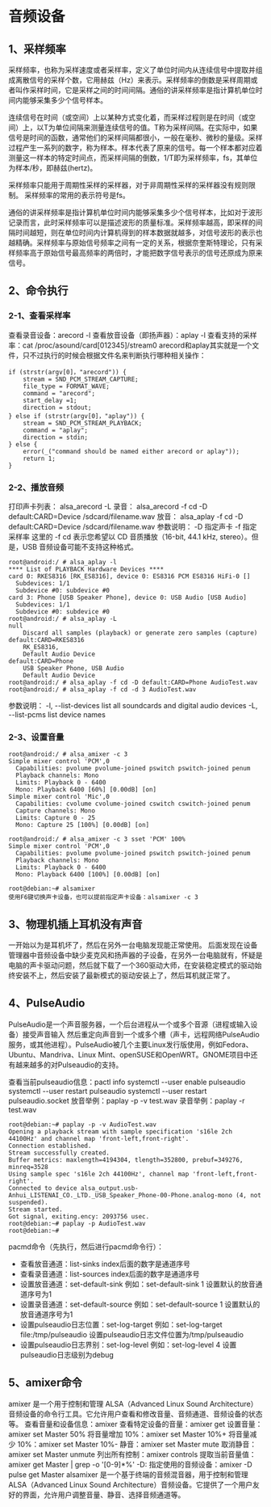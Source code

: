 # 音频设备

## 1、采样频率
采样频率，也称为采样速度或者采样率，定义了单位时间内从连续信号中提取并组成离散信号的采样个数，它用赫兹（Hz）来表示。采样频率的倒数是采样周期或者叫作采样时间，它是采样之间的时间间隔。通俗的讲采样频率是指计算机单位时间内能够采集多少个信号样本。 

连续信号在时间（或空间）上以某种方式变化着，而采样过程则是在时间（或空间）上，以T为单位间隔来测量连续信号的值。T称为采样间隔。在实际中，如果信号是时间的函数，通常他们的采样间隔都很小，一般在毫秒、微秒的量级。采样过程产生一系列的数字，称为样本。样本代表了原来的信号。每一个样本都对应着测量这一样本的特定时间点，而采样间隔的倒数，1/T即为采样频率，fs，其单位为样本/秒，即赫兹(hertz)。

采样频率只能用于周期性采样的采样器，对于非周期性采样的采样器没有规则限制。
采样频率的常用的表示符号是fs。

通俗的讲采样频率是指计算机单位时间内能够采集多少个信号样本，比如对于波形记录而言，此时采样频率可以是描述波形的质量标准。采样频率越高，即采样的间隔时间越短，则在单位时间内计算机得到的样本数据就越多，对信号波形的表示也越精确。采样频率与原始信号频率之间有一定的关系，根据奈奎斯特理论，只有采样频率高于原始信号最高频率的两倍时，才能把数字信号表示的信号还原成为原来信号。

## 2、命令执行

### 2-1、查看采样率
查看录音设备：arecord -l
查看放音设备（即扬声器）：aplay -l
查看支持的采样率：cat /proc/asound/card[012345]/stream0
arecord和aplay其实就是一个文件，只不过执行的时候会根据文件名来判断执行哪种相关操作：
```
if (strstr(argv[0]，"arecord")) {
    stream = SND_PCM_STREAM_CAPTURE;
    file_type = FORMAT_WAVE;
    command = "arecord";
    start_delay =1;
    direction = stdout;
} else if (strstr(argv[0]，"aplay")) {
    stream = SND_PCM_STREAM_PLAYBACK;
    command = "aplay";
    direction = stdin;
} else {
    error(_("command should be named either arecord or aplay"));
    return 1;
}
```

### 2-2、播放音频
打印声卡列表：
alsa_arecord -L
录音：
alsa_arecord -f cd -D default:CARD=Device /sdcard/filename.wav
放音：
alsa_aplay  -f cd -D default:CARD=Device /sdcard/filename.wav
参数说明：
 -D 指定声卡 -f 指定采样率
这里的 -f cd 表示您希望以 CD 音质播放（16-bit, 44.1 kHz, stereo）。但是，USB 音频设备可能不支持这种格式。
```
root@android:/ # alsa_aplay -l
**** List of PLAYBACK Hardware Devices ****
card 0: RKES8316 [RK_ES8316], device 0: ES8316 PCM ES8316 HiFi-0 []
  Subdevices: 1/1
  Subdevice #0: subdevice #0
card 3: Phone [USB Speaker Phone], device 0: USB Audio [USB Audio]
  Subdevices: 1/1
  Subdevice #0: subdevice #0
root@android:/ # alsa_aplay -L
null
    Discard all samples (playback) or generate zero samples (capture)
default:CARD=RKES8316
    RK_ES8316,
    Default Audio Device
default:CARD=Phone
    USB Speaker Phone, USB Audio
    Default Audio Device
root@android:/ # alsa_aplay -f cd -D default:CARD=Phone AudioTest.wav
root@android:/ # alsa_aplay -f cd -d 3 AudioTest.wav
```
参数说明：
-l, --list-devices      list all soundcards and digital audio devices
-L, --list-pcms         list device names

### 2-3、设置音量
```
root@android:/ # alsa_amixer -c 3
Simple mixer control 'PCM',0
  Capabilities: pvolume pvolume-joined pswitch pswitch-joined penum
  Playback channels: Mono
  Limits: Playback 0 - 6400
  Mono: Playback 6400 [60%] [0.00dB] [on]
Simple mixer control 'Mic',0
  Capabilities: cvolume cvolume-joined cswitch cswitch-joined penum
  Capture channels: Mono
  Limits: Capture 0 - 25
  Mono: Capture 25 [100%] [0.00dB] [on]

root@android:/ # alsa_amixer -c 3 sset 'PCM' 100%
Simple mixer control 'PCM',0
  Capabilities: pvolume pvolume-joined pswitch pswitch-joined penum
  Playback channels: Mono
  Limits: Playback 0 - 6400
  Mono: Playback 6400 [100%] [0.00dB] [on]

root@debian:~# alsamixer
使用F6键切换声卡设备，也可以提前指定声卡设备：alsamixer -c 3
```

## 3、物理机插上耳机没有声音
一开始以为是耳机坏了，然后在另外一台电脑发现能正常使用。
后面发现在设备管理器中音频设备中缺少麦克风和扬声器的子设备，在另外一台电脑就有，怀疑是电脑的声卡驱动问题，然后就下载了一个360驱动大师，在安装稳定模式的驱动始终安装不上，然后安装了最新模式的驱动安装上了，然后耳机就正常了。

## 4、PulseAudio
PulseAudio是一个声音服务器，一个后台进程从一个或多个音源（进程或输入设备）接受声音输入 然后重定向声音到一个或多个槽（声卡，远程网络PulseAudio服务，或其他进程）。PulseAudio被几个主要Linux发行版使用，例如Fedora、Ubuntu、Mandriva、Linux Mint、openSUSE和OpenWRT。GNOME项目中还有越来越多的对Pulseaudio的支持。

查看当前pulseaudio信息：pactl info
systemctl --user enable pulseaudio
systemctl --user restart pulseaudio
systemctl --user restart pulseaudio.socket
放音举例：paplay -p -v test.wav
录音举例：paplay -r test.wav
```
root@debian:~# paplay -p -v AudioTest.wav
Opening a playback stream with sample specification 's16le 2ch 44100Hz' and channel map 'front-left,front-right'.
Connection established.
Stream successfully created.
Buffer metrics: maxlength=4194304, tlength=352800, prebuf=349276, minreq=3528
Using sample spec 's16le 2ch 44100Hz', channel map 'front-left,front-right'.
Connected to device alsa_output.usb-Anhui_LISTENAI_CO._LTD._USB_Speaker_Phone-00-Phone.analog-mono (4, not suspended).
Stream started.
Got signal, exiting.ency: 2093756 usec.
root@debian:~# paplay -p AudioTest.wav
root@debian:~#
```

pacmd命令（先执行，然后进行pacmd命令行）：
- 查看放音通道：list-sinks
index后面的数字是通道序号
- 查看录音通道：list-sources
index后面的数字是通道序号
- 设置放音通道：set-default-sink
例如：set-default-sink 1
设置默认的放音通道序号为1
- 设置录音通道：set-default-source
例如：set-default-source 1
设置默认的放音通道序号为1
- 设置pulseaudio日志位置：set-log-target
例如：set-log-target file:/tmp/pulseaudio
设置pulseaudio日志文件位置为/tmp/pulseaudio
- 设置pulseaudio日志界别：set-log-level
例如：set-log-level 4
设置pulseaudio日志级别为debug

## 5、amixer命令
amixer 是一个用于控制和管理 ALSA（Advanced Linux Sound Architecture）音频设备的命令行工具。它允许用户查看和修改音量、音频通道、音频设备的状态等。
查看音量和设备信息：amixer
查看特定设备的音量：amixer get <control>
设置音量：amixer set Master 50%
将音量增加 10%：amixer set Master 10%+
将音量减少 10%：amixer set Master 10%-
静音：amixer set Master mute
取消静音：amixer set Master unmute
列出所有控制：amixer controls
提取当前音量值：amixer get Master | grep -o '[0-9]*%'
-D: 指定使用的音频设备：amixer -D pulse get Master
alsamixer 是一个基于终端的音频混音器，用于控制和管理 ALSA（Advanced Linux Sound Architecture）音频设备。它提供了一个用户友好的界面，允许用户调整音量、静音、选择音频通道等。



